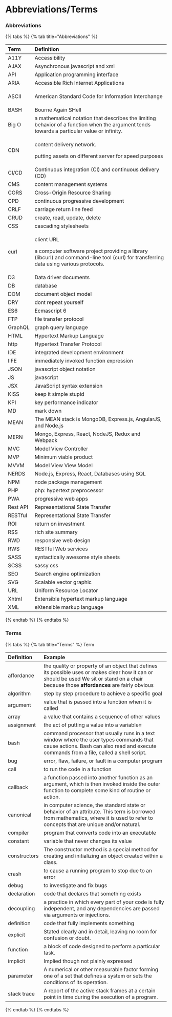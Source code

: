 # Abbreviations/Terms

### Abbreviations

{% tabs %}
{% tab title="Abbreviations" %}


<table>
  <thead>
    <tr>
      <th style="text-align:left">Term</th>
      <th style="text-align:left">Definition</th>
    </tr>
  </thead>
  <tbody>
    <tr>
      <td style="text-align:left">A11Y</td>
      <td style="text-align:left">Accessibility</td>
    </tr>
    <tr>
      <td style="text-align:left">AJAX</td>
      <td style="text-align:left">Asynchronous javascript and xml</td>
    </tr>
    <tr>
      <td style="text-align:left">API</td>
      <td style="text-align:left">Application programming interface</td>
    </tr>
    <tr>
      <td style="text-align:left">ARIA</td>
      <td style="text-align:left">Accessible Rich Internet Applications</td>
    </tr>
    <tr>
      <td style="text-align:left">
        <p></p>
        <p>ASCII</p>
      </td>
      <td style="text-align:left">American Standard Code for Information Interchange</td>
    </tr>
    <tr>
      <td style="text-align:left">BASH</td>
      <td style="text-align:left">Bourne Again SHell</td>
    </tr>
    <tr>
      <td style="text-align:left">Big O</td>
      <td style="text-align:left">a mathematical notation that describes the limiting behavior of a function
        when the argument tends towards a particular value or infinity.</td>
    </tr>
    <tr>
      <td style="text-align:left">CDN</td>
      <td style="text-align:left">
        <p>content delivery network.</p>
        <p>putting assets on different server for speed purposes</p>
      </td>
    </tr>
    <tr>
      <td style="text-align:left">CI/CD</td>
      <td style="text-align:left">Continuous integration (CI) and continuous delivery (CD)</td>
    </tr>
    <tr>
      <td style="text-align:left">CMS</td>
      <td style="text-align:left">content management systems</td>
    </tr>
    <tr>
      <td style="text-align:left">CORS</td>
      <td style="text-align:left">Cross-Origin Resource Sharing</td>
    </tr>
    <tr>
      <td style="text-align:left">CPD</td>
      <td style="text-align:left">continuous progressive development</td>
    </tr>
    <tr>
      <td style="text-align:left">CRLF</td>
      <td style="text-align:left">carriage return line feed</td>
    </tr>
    <tr>
      <td style="text-align:left">CRUD</td>
      <td style="text-align:left">create, read, update, delete</td>
    </tr>
    <tr>
      <td style="text-align:left">CSS</td>
      <td style="text-align:left">cascading stylesheets</td>
    </tr>
    <tr>
      <td style="text-align:left">curl</td>
      <td style="text-align:left">
        <p>client URL</p>
        <p>a computer software project providing a library (libcurl) and command-line
          tool (curl) for transferring data using various protocols.</p>
      </td>
    </tr>
    <tr>
      <td style="text-align:left">D3</td>
      <td style="text-align:left">Data driver documents</td>
    </tr>
    <tr>
      <td style="text-align:left">DB</td>
      <td style="text-align:left">database</td>
    </tr>
    <tr>
      <td style="text-align:left">DOM</td>
      <td style="text-align:left">document object model</td>
    </tr>
    <tr>
      <td style="text-align:left">DRY</td>
      <td style="text-align:left">dont repeat yourself</td>
    </tr>
    <tr>
      <td style="text-align:left">ES6</td>
      <td style="text-align:left">Ecmascript 6</td>
    </tr>
    <tr>
      <td style="text-align:left">FTP</td>
      <td style="text-align:left">file transfer protocol</td>
    </tr>
    <tr>
      <td style="text-align:left">GraphQL</td>
      <td style="text-align:left">graph query language</td>
    </tr>
    <tr>
      <td style="text-align:left">HTML</td>
      <td style="text-align:left">Hypertext Markup Language</td>
    </tr>
    <tr>
      <td style="text-align:left">http</td>
      <td style="text-align:left">Hypertext Transfer Protocol</td>
    </tr>
    <tr>
      <td style="text-align:left">IDE</td>
      <td style="text-align:left">integrated development environment</td>
    </tr>
    <tr>
      <td style="text-align:left">IIFE</td>
      <td style="text-align:left">immediately invoked function expression</td>
    </tr>
    <tr>
      <td style="text-align:left">JSON</td>
      <td style="text-align:left">javascript object notation</td>
    </tr>
    <tr>
      <td style="text-align:left">JS</td>
      <td style="text-align:left">javascript</td>
    </tr>
    <tr>
      <td style="text-align:left">JSX</td>
      <td style="text-align:left">JavaScript syntax extension</td>
    </tr>
    <tr>
      <td style="text-align:left">KISS</td>
      <td style="text-align:left">keep it simple stupid</td>
    </tr>
    <tr>
      <td style="text-align:left">KPI</td>
      <td style="text-align:left">key performance indicator</td>
    </tr>
    <tr>
      <td style="text-align:left">MD</td>
      <td style="text-align:left">mark down</td>
    </tr>
    <tr>
      <td style="text-align:left">MEAN</td>
      <td style="text-align:left">The MEAN stack is MongoDB, Express.js, AngularJS, and Node.js</td>
    </tr>
    <tr>
      <td style="text-align:left">MERN</td>
      <td style="text-align:left">Mongo, Express, React, NodeJS, Redux and Webpack</td>
    </tr>
    <tr>
      <td style="text-align:left">MVC</td>
      <td style="text-align:left">Model View Controller</td>
    </tr>
    <tr>
      <td style="text-align:left">MVP</td>
      <td style="text-align:left">Minimum viable product</td>
    </tr>
    <tr>
      <td style="text-align:left">MVVM</td>
      <td style="text-align:left">Model View View Model</td>
    </tr>
    <tr>
      <td style="text-align:left">NERDS</td>
      <td style="text-align:left">Node.js, Express, React, Databases using SQL</td>
    </tr>
    <tr>
      <td style="text-align:left">NPM</td>
      <td style="text-align:left">node package management</td>
    </tr>
    <tr>
      <td style="text-align:left">PHP</td>
      <td style="text-align:left">php: hypertext preprocessor</td>
    </tr>
    <tr>
      <td style="text-align:left">PWA</td>
      <td style="text-align:left">progressive web apps</td>
    </tr>
    <tr>
      <td style="text-align:left">Rest API</td>
      <td style="text-align:left">Representational State Transfer</td>
    </tr>
    <tr>
      <td style="text-align:left">RESTful</td>
      <td style="text-align:left">Representational State Transfer</td>
    </tr>
    <tr>
      <td style="text-align:left">ROI</td>
      <td style="text-align:left">return on investment</td>
    </tr>
    <tr>
      <td style="text-align:left">RSS</td>
      <td style="text-align:left">rich site summary</td>
    </tr>
    <tr>
      <td style="text-align:left">RWD</td>
      <td style="text-align:left">responsive web design</td>
    </tr>
    <tr>
      <td style="text-align:left">RWS</td>
      <td style="text-align:left">RESTful Web services</td>
    </tr>
    <tr>
      <td style="text-align:left">SASS</td>
      <td style="text-align:left">syntactically awesome style sheets</td>
    </tr>
    <tr>
      <td style="text-align:left">SCSS</td>
      <td style="text-align:left">sassy css</td>
    </tr>
    <tr>
      <td style="text-align:left">SEO</td>
      <td style="text-align:left">Search engine optimization</td>
    </tr>
    <tr>
      <td style="text-align:left">SVG</td>
      <td style="text-align:left">Scalable vector graphic</td>
    </tr>
    <tr>
      <td style="text-align:left">URL</td>
      <td style="text-align:left">Uniform Resource Locator</td>
    </tr>
    <tr>
      <td style="text-align:left">Xhtml</td>
      <td style="text-align:left">Extensible hypertext markup language</td>
    </tr>
    <tr>
      <td style="text-align:left">XML</td>
      <td style="text-align:left">eXtensible markup language</td>
    </tr>
  </tbody>
</table>
{% endtab %}
{% endtabs %}

### Terms

{% tabs %}
{% tab title="Terms" %}
Term

| Definition | Example |
| :--- | :--- |
| affordance | the quality or property of an object that defines its possible uses or makes clear how it can or should be used We sit or stand on a chair because those **affordances** are fairly obvious |
| algorithm | step by step procedure to achieve a specific goal |
| argument | value that is passed into a function when it is called |
| array | a value that contains a sequence of other values |
| assignment | the act of putting a value into a variable= |
| bash | command processor that usually runs in a text window where the user types commands that cause actions. Bash can also read and execute commands from a file, called a shell script. |
| bug | error, flaw, failure, or fault in a computer program |
| call | to run the code in a function |
| callback | a function passed into another function as an argument, which is then invoked inside the outer function to complete some kind of routine or action. |
| canonical | in computer science, the standard state or behavior of an attribute. This term is borrowed from mathematics, where it is used to refer to concepts that are unique and/or natural. |
| compiler | program that converts code into an executable |
| constant | variable that never changes its value |
| constructors | The constructor method is a special method for creating and initializing an object created within a class. |
| crash | to cause a running program to stop due to an error |
| debug | to investigate and fix bugs |
| declaration | code that declares that something exists |
| decoupling | a practice in which every part of your code is fully independent, and any dependencies are passed via arguments or injections. |
| definition | code that fully implements something |
| explicit | Stated clearly and in detail, leaving no room for confusion or doubt. |
| function | a block of code designed to perform a particular task. |
| implicit | Implied though not plainly expressed |
| parameter | A numerical or other measurable factor forming one of a set that defines a system or sets the conditions of its operation. |
| stack trace | A report of the active stack frames at a certain point in time during the execution of a program. |
{% endtab %}
{% endtabs %}



